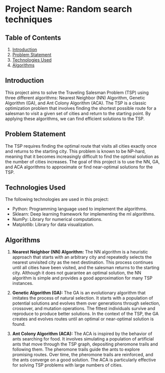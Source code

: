 # Project Name: Random search techniques

## Table of Contents

1. [Introduction](#introduction)
2. [Problem Statement](#problem-statement)
3. [Technologies Used](#technologies-used)
4. [Algorithms](#algorithms)

## Introduction

This project aims to solve the Traveling Salesman Problem (TSP) using three different algorithms: Nearest Neighbor (NN) Algorithm, Genetic Algorithm (GA), and Ant Colony Algorithm (ACA). The TSP is a classic optimization problem that involves finding the shortest possible route for a salesman to visit a given set of cities and return to the starting point. By applying these algorithms, we can find efficient solutions to the TSP.

## Problem Statement

The TSP requires finding the optimal route that visits all cities exactly once and returns to the starting city. This problem is known to be NP-hard, meaning that it becomes increasingly difficult to find the optimal solution as the number of cities increases. The goal of this project is to use the NN, GA, and ACA algorithms to approximate or find near-optimal solutions for the TSP.

## Technologies Used

The following technologies are used in this project:

- Python: Programming language used to implement the algorithms.
- Sklearn: Deep learning framework for implementing the ml algorithms.
- NumPy: Library for numerical computations.
- Matplotlib: Library for data visualization.

## Algorithms

1. **Nearest Neighbor (NN) Algorithm:** The NN algorithm is a heuristic approach that starts with an arbitrary city and repeatedly selects the nearest unvisited city as the next destination. This process continues until all cities have been visited, and the salesman returns to the starting city. Although it does not guarantee an optimal solution, the NN algorithm is simple and provides a good approximation for many TSP instances.

2. **Genetic Algorithm (GA):** The GA is an evolutionary algorithm that imitates the process of natural selection. It starts with a population of potential solutions and evolves them over generations through selection, crossover, and mutation operations. The fittest individuals survive and reproduce to produce better solutions. In the context of the TSP, the GA creates and evolves routes until an optimal or near-optimal solution is found.

3. **Ant Colony Algorithm (ACA):** The ACA is inspired by the behavior of ants searching for food. It involves simulating a population of artificial ants that move through the TSP graph, depositing pheromone trails and following them. The pheromone trails guide the ants to explore promising routes. Over time, the pheromone trails are reinforced, and the ants converge on a good solution. The ACA is particularly effective for solving TSP problems with large numbers of cities.